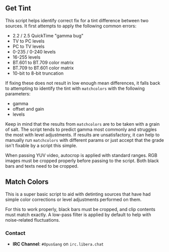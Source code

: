 ## Get Tint

This script helps identify correct fix for a tint difference between two sources.
It first attempts to apply the following common errors:
 - 2.2 / 2.5 QuickTime "gamma bug"
 - TV to PC levels
 - PC to TV levels
 - 0-235 / 0-240 levels
 - 16-255 levels
 - BT.601 to BT.709 color matrix
 - BT.709 to BT.601 color matrix
 - 10-bit to 8-bit truncation

If fixing these does not result in low enough mean differences, it falls back to attempting to identify the tint with `matchcolors` with the following parameters:
 - gamma
 - offset and gain
 - levels

Keep in mind that the results from `matchcolors` are to be taken with a grain of salt.
The script tends to predict gamma most commonly and struggles the most with level adjustments.
If results are unsatisfactory, it can help to manually run `matchcolors` with different params or just accept that the grade isn't fixable by a script this simple.

When passing YUV video, autocrop is applied with standard ranges.
RGB images must be cropped properly before passing to the script.
Both black bars and texts need to be cropped.

## Match Colors

This is a super basic script to aid with detinting sources that have had simple color corrections or level adjustments performed on them.

For this to work properly, black bars must be cropped, and clip contents must match exactly. A low-pass filter is applied by default to help with noise-related fluctuations.

### Contact
- **IRC Channel**: `#OpusGang` on `irc.libera.chat`
